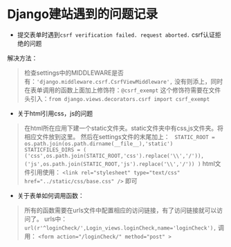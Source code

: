 Django建站遇到的问题记录
===============

 - 提交表单时遇到`csrf verification failed. request aborted.` csrf认证拒绝的问题

解决方法：

> 检查settings中的MIDDLEWARE是否有：`'django.middleware.csrf.CsrfViewMiddleware',` 没有则添上，同时在表单调用的函数上面加上修饰符：`@csrf_exempt` 这个修饰符需要在文件头引入：`from django.views.decorators.csrf import csrf_exempt`

 - 关于html引用css，js的问题

> 在html所在应用下建一个static文件夹。static文件夹中有css,js文件夹。将相应文件放到这里。
> 然后在settings文件的末尾加上：
> `
STATIC_ROOT = os.path.join(os.path.dirname(__file__),'static')
STATICFILES_DIRS = (
    ('css',os.path.join(STATIC_ROOT,'css').replace('\\','/')),
    ('js',os.path.join(STATIC_ROOT,'js').replace('\\','/'))
)`
html文件引用使用：
`<link rel="stylesheet" type="text/css" href="../static/css/base.css" />` 即可

 - 关于表单如何调用函数：

> 所有的函数需要在urls文件中配置相应的访问链接，有了访问链接就可以访问了。
> urls中：
> ` url(r'^loginCheck/',Login_views.loginCheck,name='loginCheck'),`
> 调用：
> `<form action="/loginCheck/" method="post" >`


